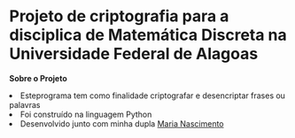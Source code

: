 # Projeto de criptografia para a disciplica de Matemática Discreta na Universidade Federal de Alagoas

<b>Sobre o Projeto </b>
<li>Esteprograma tem como finalidade criptografar e desencriptar frases ou palavras</li>
<li>Foi construído na linguagem Python </li>
<li>Desenvolvido junto com minha dupla <a href="https://github.com/marianasciment0">Maria Nascimento</A></li>






